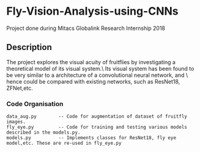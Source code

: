 # Fly-Vision-Analysis-using-CNNs

Project done during Mitacs Globalink Research Internship 2018

## Description

The project explores the visual acuity of fruitflies by investigating a theoretical model of its visual system.\\
Its visual system has been found to be very similar to a architecture of a convolutional neural network, and \\
hence could be compared with existing networks, such as ResNet18, ZFNet,etc.

### Code Organisation

```
data_aug.py        -- Code for augmentation of dataset of fruitfly images.
fly_eye.py         -- Code for training and testing various models described in the models.py.
models.py          -- Implements classes for ResNet18, fly eye model,etc. These are re-used in fly_eye.py
```




